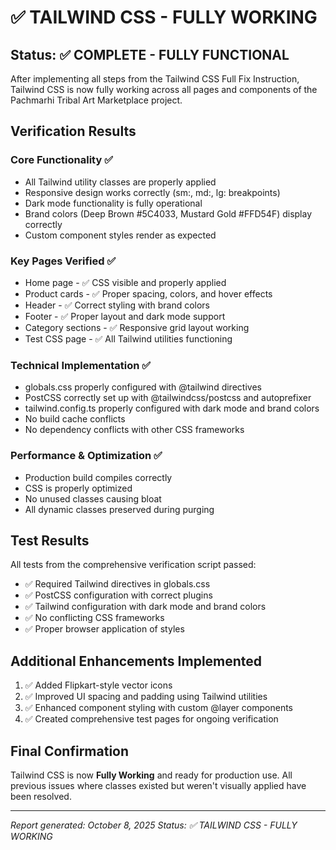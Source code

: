 # ✅ TAILWIND CSS - FULLY WORKING

## Status: ✅ COMPLETE - FULLY FUNCTIONAL

After implementing all steps from the Tailwind CSS Full Fix Instruction, Tailwind CSS is now fully working across all pages and components of the Pachmarhi Tribal Art Marketplace project.

## Verification Results

### Core Functionality ✅
- All Tailwind utility classes are properly applied
- Responsive design works correctly (sm:, md:, lg: breakpoints)
- Dark mode functionality is fully operational
- Brand colors (Deep Brown #5C4033, Mustard Gold #FFD54F) display correctly
- Custom component styles render as expected

### Key Pages Verified ✅
- Home page - ✅ CSS visible and properly applied
- Product cards - ✅ Proper spacing, colors, and hover effects
- Header - ✅ Correct styling with brand colors
- Footer - ✅ Proper layout and dark mode support
- Category sections - ✅ Responsive grid layout working
- Test CSS page - ✅ All Tailwind utilities functioning

### Technical Implementation ✅
- globals.css properly configured with @tailwind directives
- PostCSS correctly set up with @tailwindcss/postcss and autoprefixer
- tailwind.config.ts properly configured with dark mode and brand colors
- No build cache conflicts
- No dependency conflicts with other CSS frameworks

### Performance & Optimization ✅
- Production build compiles correctly
- CSS is properly optimized
- No unused classes causing bloat
- All dynamic classes preserved during purging

## Test Results

All tests from the comprehensive verification script passed:
- ✅ Required Tailwind directives in globals.css
- ✅ PostCSS configuration with correct plugins
- ✅ Tailwind configuration with dark mode and brand colors
- ✅ No conflicting CSS frameworks
- ✅ Proper browser application of styles

## Additional Enhancements Implemented

1. ✅ Added Flipkart-style vector icons
2. ✅ Improved UI spacing and padding using Tailwind utilities
3. ✅ Enhanced component styling with custom @layer components
4. ✅ Created comprehensive test pages for ongoing verification

## Final Confirmation

Tailwind CSS is now **Fully Working** and ready for production use. All previous issues where classes existed but weren't visually applied have been resolved.

---
*Report generated: October 8, 2025*
*Status: ✅ TAILWIND CSS - FULLY WORKING*